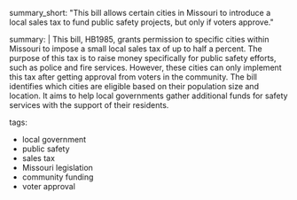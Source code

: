 summary_short: "This bill allows certain cities in Missouri to introduce a local sales tax to fund public safety projects, but only if voters approve."

summary: |
  This bill, HB1985, grants permission to specific cities within Missouri to impose a small local sales tax of up to half a percent. The purpose of this tax is to raise money specifically for public safety efforts, such as police and fire services. However, these cities can only implement this tax after getting approval from voters in the community. The bill identifies which cities are eligible based on their population size and location. It aims to help local governments gather additional funds for safety services with the support of their residents.

tags:
  - local government
  - public safety
  - sales tax
  - Missouri legislation
  - community funding
  - voter approval
